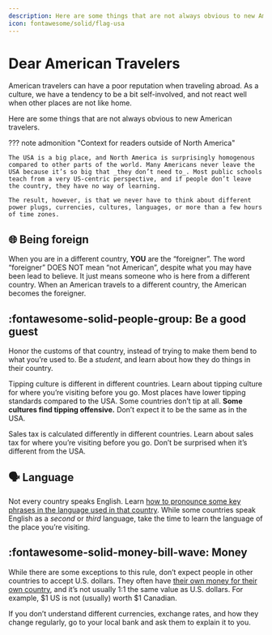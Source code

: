 ```yaml
---
description: Here are some things that are not always obvious to new American travelers.
icon: fontawesome/solid/flag-usa
---
```


# Dear American Travelers

American travelers can have a poor reputation when traveling abroad. As a culture, we have a tendency to be a bit self-involved, and not react well when other places are not like home.

Here are some things that are not always obvious to new American travelers.

??? note admonition "Context for readers outside of North America"

    The USA is a big place, and North America is surprisingly homogenous compared to other parts of the world. Many Americans never leave the USA because it’s so big that _they don’t need to_. Most public schools teach from a very US-centric perspective, and if people don’t leave the country, they have no way of learning.

    The result, however, is that we never have to think about different power plugs, currencies, cultures, languages, or more than a few hours of time zones.

## :globe_with_meridians: Being foreign

When you are in a different country, **YOU** are the “foreigner”. The word “foreigner” DOES NOT mean “not American”, despite what you may have been lead to believe. It just means someone who is here from a different country. When an American travels to a different country, the American becomes the foreigner.

## :fontawesome-solid-people-group: Be a good guest

Honor the customs of that country, instead of trying to make them bend to what you’re used to. Be a _student_, and learn about how they do things in their country.

Tipping culture is different in different countries. Learn about tipping culture for where you’re visiting before you go. Most places have lower tipping standards compared to the USA. Some countries don’t tip at all. **Some cultures find tipping offensive.** Don’t expect it to be the same as in the USA.

Sales tax is calculated differently in different countries. Learn about sales tax for where you’re visiting before you go. Don’t be surprised when it’s different from the USA.

## :speaking_head: Language

Not every country speaks English. Learn [how to pronounce some key phrases in the language used in that country](https://translate.google.com). While some countries speak English as a _second_ or _third_ language, take the time to learn the language of the place you’re visiting.

## :fontawesome-solid-money-bill-wave: Money

While there are some exceptions to this rule, don’t expect people in other countries to accept U.S. dollars. They often have [their own money for their own country](https://currency.world/exchange_rates/all), and it’s not usually 1:1 the same value as U.S. dollars. For example, $1 US is not (usually) worth $1 Canadian.

If you don’t understand different currencies, exchange rates, and how they change regularly, go to your local bank and ask them to explain it to you.

